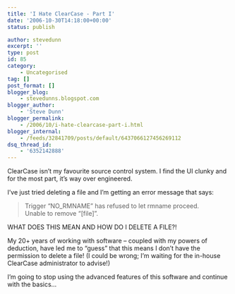 ```yaml
---
title: 'I Hate ClearCase - Part I'
date: '2006-10-30T14:18:00+00:00'
status: publish

author: stevedunn
excerpt: ''
type: post
id: 85
category:
    - Uncategorised
tag: []
post_format: []
blogger_blog:
    - stevedunns.blogspot.com
blogger_author:
    - 'Steve Dunn'
blogger_permalink:
    - /2006/10/i-hate-clearcase-part-i.html
blogger_internal:
    - /feeds/32841709/posts/default/6437066127456269112
dsq_thread_id:
    - '6352142888'
---
```

ClearCase isn’t my favourite source control system. I find the UI clunky and for the most part, it’s way over engineered.

I’ve just tried deleting a file and I’m getting an error message that says:

> Trigger “NO\_RMNAME” has refused to let rmname proceed.   
> Unable to remove “\[file\]”.

WHAT DOES THIS MEAN AND HOW DO I DELETE A FILE?!

My 20+ years of working with software – coupled with my powers of deduction, have led me to “guess” that this means I don’t have the permission to delete a file! (I could be wrong; I’m waiting for the in-house ClearCase administrator to advise!)

I’m going to stop using the advanced features of this software and continue with the basics…